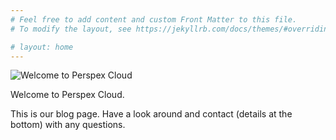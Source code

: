 ```yaml
---
# Feel free to add content and custom Front Matter to this file.
# To modify the layout, see https://jekyllrb.com/docs/themes/#overriding-theme-defaults

# layout: home
---
```


![Welcome to Perspex Cloud](../img/Gull.jpeg "Welcome to Perspex Cloud")

Welcome to Perspex Cloud. 

This is our blog page. Have a look around and contact (details at the bottom) with any questions.
